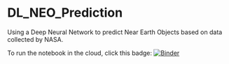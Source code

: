 # DL_NEO_Prediction
Using a Deep Neural Network to predict Near Earth Objects based on data collected by NASA.

To run the notebook in the cloud, click this badge: 
[![Binder](https://mybinder.org/badge_logo.svg)](https://mybinder.org/v2/gh/Mike_D_Langdon/DL_NEO_Prediction/HEAD?urlpath=lab/tree/NearEarthObjects.ipynb)
